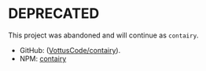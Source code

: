 # DEPRECATED

This project was abandoned and will continue as `contairy`. 

- GitHub: ([VottusCode/contairy](https://github.com/VottusCode/contairy)).
- NPM: [contairy](https://npm.im/contairy)
